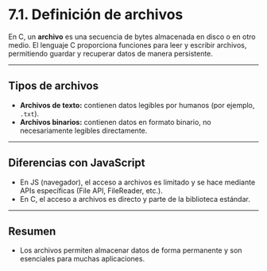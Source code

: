 # 7.1. Definición de archivos

En C, un **archivo** es una secuencia de bytes almacenada en disco o en otro medio. El lenguaje C proporciona funciones para leer y escribir archivos, permitiendo guardar y recuperar datos de manera persistente.

---

## Tipos de archivos

- **Archivos de texto:** contienen datos legibles por humanos (por ejemplo, `.txt`).
- **Archivos binarios:** contienen datos en formato binario, no necesariamente legibles directamente.

---

## Diferencias con JavaScript

- En JS (navegador), el acceso a archivos es limitado y se hace mediante APIs específicas (File API, FileReader, etc.).
- En C, el acceso a archivos es directo y parte de la biblioteca estándar.

---

## Resumen

- Los archivos permiten almacenar datos de forma permanente y son esenciales para muchas aplicaciones.
